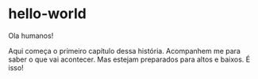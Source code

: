 # hello-world

Ola humanos!

Aqui começa o primeiro capítulo dessa história.
Acompanhem me para saber o que vai acontecer. 
Mas estejam preparados para altos e baixos.
É isso! 
